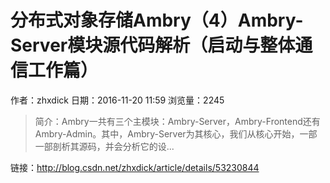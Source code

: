 # 分布式对象存储Ambry（4）Ambry-Server模块源代码解析（启动与整体通信工作篇）
作者：zhxdick
日期：2016-11-20 11:59
浏览量：2245
> 简介：Ambry一共有三个主模块：Ambry-Server，Ambry-Frontend还有Ambry-Admin。其中，Ambry-Server为其核心，我们从核心开始，一部一部剖析其源码，并会分析它的设...

 链接：http://blog.csdn.net/zhxdick/article/details/53230844
